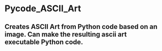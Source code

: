 # Pycode_ASCII_Art
Creates ASCII Art from Python code based on an image. 
Can make the resulting ascii art executable Python code.
---

